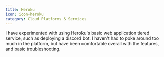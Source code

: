 ```yaml
---
title: Heroku
icon: icon-heroku
category: Cloud Platforms & Services
---
```

I have experimented with using Heroku's basic web application tiered service, such as deploying a discord bot. I haven't had to poke around too much in the platform, but have been comfortable overall with the features, and basic troubleshooting.